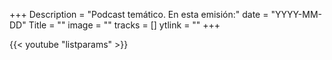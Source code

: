 +++
Description = "Podcast temático. En esta emisión:"
date = "YYYY-MM-DD"
Title = ""
image = ""
tracks =  []
ytlink  = ""
+++

{{< youtube "listparams" >}}
